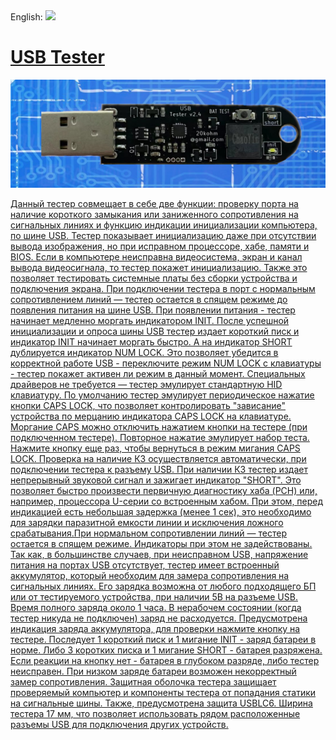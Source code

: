 
<div  align="left">
English: <a  title="English"  href="README.md"><img  src="https://upload.wikimedia.org/wikipedia/commons/a/ae/Flag_of_the_United_Kingdom.svg"  height="11px"/></div>

# USB Tester
![alt text](https://github.com/g42/USB-Tester/blob/main/images/tester_2.4-sch-2.png)

Данный тестер совмещает в себе две функции: проверку порта на
наличие короткого замыкания или заниженного сопротивления на
сигнальных линиях и функцию индикации инициализации
компьютера, по шине USB.
Тестер показывает инициализацию даже при отсутствии вывода
изображения, но при исправном процессоре, хабе, памяти и BIOS.
Если в компьютере неисправна видеосистема, экран и канал вывода
видеосигнала, то тестер покажет инициализацию. Также это
позволяет тестировать системные платы без сборки устройства и
подключения экрана.
При подключении тестера в порт с нормальным сопротивлением
линий — тестер остается в спящем режиме до появления питания на
шине USB. При появлении питания - тестер начинает медленно
моргать индикатором INIT. После успешной инициализации и опроса
шины USB тестер издает короткий писк и индикатор INIT начинает
моргать быстро. А на индикатор SHORT дублируется индикатор NUM
LOCK. Это позволяет убедится в корректной работе USB -
переключите режим NUM LOCK с клавиатуры - тестер покажет
активен ли режим в данный момент. Специальных драйверов не
требуется — тестер эмулирует стандартную HID клавиатуру. По
умолчанию тестер эмулирует периодическое нажатие кнопки CAPS
LOCK, что позволяет контролировать "зависание" устройства по
мерцанию индикатора CAPS LOCK на клавиатуре. Моргание CAPS
можно отключить нажатием кнопки на тестере (при подключенном
тестере). Повторное нажатие эмулирует набор теста. Нажмите кнопку
еще раз, чтобы вернуться в режим мигания CAPS LOCK.
Проверка на наличие КЗ осуществляется автоматически, при
подключении тестера к разъему USB. При наличии КЗ тестер издает
непрерывный звуковой сигнал и зажигает индикатор "SHORT".
Это позволяет быстро произвести первичную диагностику хаба (PCH)
или, например, процессора U-серии со встроенным хабом. При этом,
перед индикацией есть небольшая задержка (менее 1 сек), это
необходимо для зарядки паразитной емкости линии и исключения
ложного срабатывания.При нормальном сопротивлении линий — тестер остается в спящем
режиме. Индикаторы при этом не задействованы.
Так как, в большинстве случаев, при неисправном USB, напряжение
питания на портах USB отсутствует, тестер имеет встроенный
аккумулятор, который необходим для замера сопротивления на
сигнальных линиях. Его зарядка возможна от любого подходящего
БП или от тестируемого устройства, при наличии 5В на разъеме USB.
Время полного заряда около 1 часа. В нерабочем состоянии (когда
тестер никуда не подключен) заряд не расходуется. Предусмотрена
индикация заряда аккумулятора, для проверки нажмите кнопку на
тестере. Последует 1 короткий писк и 1 мигание INIT - заряд батареи в
норме. Либо 3 коротких писка и 1 мигание SHORT - батарея
разряжена. Если реакции на кнопку нет - батарея в глубоком разряде,
либо тестер неисправен. При низком заряде батареи возможен
некорректный замер сопротивления.
Защитная оболочка тестера защищает проверяемый компьютер и
компоненты тестера от попадания статики на сигнальные шины.
Также, предусмотрена защита USBLC6.
Ширина тестера 17 мм, что позволяет использовать рядом
расположенные разъемы USB для подключения других устройств.